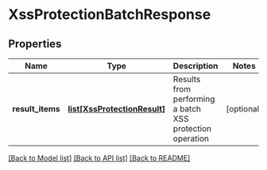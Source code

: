 # XssProtectionBatchResponse

## Properties
Name | Type | Description | Notes
------------ | ------------- | ------------- | -------------
**result_items** | [**list[XssProtectionResult]**](XssProtectionResult.md) | Results from performing a batch XSS protection operation | [optional] 

[[Back to Model list]](../README.md#documentation-for-models) [[Back to API list]](../README.md#documentation-for-api-endpoints) [[Back to README]](../README.md)


